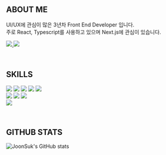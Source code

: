
## ABOUT ME
<p>
UI/UX에 관심이 많은 3년차 Front End Developer 입니다.
<br />
주로 React, Typescript를 사용하고 있으며 Next.js에 관심이 있습니다.
</p>

<p>
  <a href="https://chojs28-dev.notion.site/JS-DevLog-fadf338bf8b0448e86eba897d69b0b8a" target="_blank">
    <img src="https://img.shields.io/badge/Tech Blog-000000?style=flat-square&logo=Notion&logoColor=ffffff"/>
  </a>
  <a href="mailto:chojs28@gmail.com">
    <img src="https://img.shields.io/badge/Gmail-d14836?style=flat-square&logo=Gmail&logoColor=white&link=mailto:chojs28@gmail.com"/>
  </a>
</p>


<br />

## SKILLS

<p>
<!-- HTML -->
<img src="https://img.shields.io/badge/HTML5-E34F26?style=flat-square&logo=HTML5&logoColor=white"/>
<!-- CSS -->
<img src="https://img.shields.io/badge/CSS3-1572B6?style=flat-square&logo=CSS3&3logoColor=white"/>
<!-- Javascript -->
<img src="https://img.shields.io/badge/JavaScript-F7DF1E?style=flat-square&logo=JavaScript&logoColor=white"/>
<!-- Typescript -->
<img src="https://img.shields.io/badge/TypeScript-3178C6?style=flat-square&logo=TypeScript&logoColor=white"/> 
<!-- Python -->
<img src="https://img.shields.io/badge/Python-3776AB?style=flat-square&logo=Python&logoColor=white"/>

<br/>
  
<!-- React -->
<img src="https://img.shields.io/badge/React-61DAFB?style=flat-square&logo=React&logoColor=white"/>
<!-- Next.js -->
<img src="https://img.shields.io/badge/Next.js-000000?style=flat-square&logo=Next.js&logoColor=white"/>
<!-- JQuery -->
<img src="https://img.shields.io/badge/jQuery-0769AD?style=flat-square&logo=jQuery&logoColor=white"/>
  
<br/>
<!-- Git  -->
<img src="https://img.shields.io/badge/Git-F05032?style=flat-square&logo=Git&logoColor=white"/>
</p>

<br />

## GITHUB STATS

![JoonSuk's GitHub stats](https://github-readme-stats.vercel.app/api?username=JoonSukCho&show_icons=true&theme=default)


